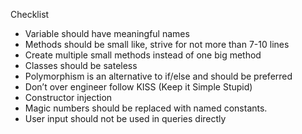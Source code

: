 Checklist
* Variable should have meaningful names
* Methods should be small like, strive for not more than 7-10 lines
* Create multiple small methods instead of one big method
* Classes should be sateless 
* Polymorphism is an alternative to if/else and should be preferred
* Don’t over engineer follow KISS (Keep it Simple Stupid)
* Constructor injection
* Magic numbers should be replaced with named constants.
* User input should not be used in queries directly